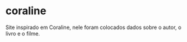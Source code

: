 # coraline
Site inspirado em Coraline, nele foram colocados dados sobre o autor, o livro e o filme.
